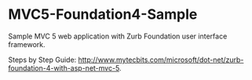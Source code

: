 MVC5-Foundation4-Sample
=======================

Sample MVC 5 web application with Zurb Foundation user interface framework.

Steps by Step Guide: http://www.mytecbits.com/microsoft/dot-net/zurb-foundation-4-with-asp-net-mvc-5.
